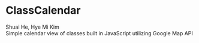 # ClassCalendar
Shuai He, Hye Mi Kim  
Simple calendar view of classes built in JavaScript utilizing Google Map API
